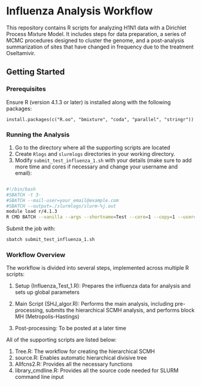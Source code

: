 # Influenza Analysis Workflow

This repository contains R scripts for analyzing H1N1 data with a Dirichlet Process Mixture Model. It includes steps for data preparation, a series of MCMC procedures designed to cluster the genome, and a post-analysis summarization of sites that have changed in frequency due to the treatment Oseltamivir.

## Getting Started

### Prerequisites

Ensure R (version 4.1.3 or later) is installed along with the following packages:

```{r}
install.packages(c("R.oo", "bmixture", "coda", "parallel", "stringr"))
```

### Running the Analysis

1. Go to the directory where all the supporting scripts are located
2. Create `Rlogs` and `slurmlogs` directories in your working directory.
3. Modify `submit_test_influenza_1.sh` with your details (make sure to add more time and cores if necessary and change your username and email):

```bash

#!/bin/bash
#SBATCH -t 3- 
#SBATCH --mail-user=your_email@example.com
#SBATCH --output=./slurmlogs/slurm-%j.out
module load r/4.1.3
R CMD BATCH --vanilla --args --shortname=Test --core=1 --copy=1 --user=your_username Influenza_Test_1.R ./Rlogs/Influenza_Test_1.out
```

Submit the job with:
``` bash
sbatch submit_test_influenza_1.sh
```

### Workflow Overview

The workflow is divided into several steps, implemented across multiple R scripts:

1. Setup (Influenza_Test_1.R): Prepares the influenza data for analysis and sets up global parameters

2. Main Script (SHJ_algor.R): Performs the main analysis, including pre-processing, submits the hierarchical SCMH analysis, and performs block MH (Metropolis-Hastings)

3. Post-processing: To be posted at a later time


All of the supporting scripts are listed below:

1. Tree.R: The workflow for creating the hierarchical SCMH
2. source.R: Enables automatic hierarchical divisive tree
3. Allfcns2.R: Provides all the necessary functions
4. library_cmdline.R: Provides all the source code needed for SLURM command line input






